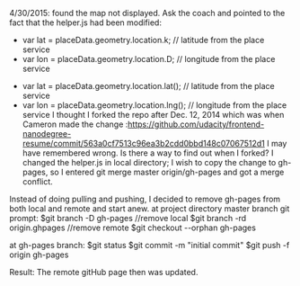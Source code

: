 4/30/2015: found the map not displayed. Ask the coach and pointed to the fact that the helper.js had been modified:
-    var lat = placeData.geometry.location.k;  // latitude from the place service
-    var lon = placeData.geometry.location.D;  // longitude from the place service
+    var lat = placeData.geometry.location.lat();  // latitude from the place service
+    var lon = placeData.geometry.location.lng();  // longitude from the place service
I thought I forked the repo after Dec. 12, 2014 which was when Cameron made the change :https://github.com/udacity/frontend-nanodegree-resume/commit/563a0cf7513c96ea3b2cdd0bbd148c07067512d1
I may have remembered wrong. Is there a way to find out when I forked?
I changed the helper.js in local directory; I wish to copy the change to gh-pages, so I entered
git merge master origin/gh-pages
and got a merge conflict.

Instead of doing pulling and pushing, I decided to remove gh-pages from both local and remote and start anew.
at project directory master branch git prompt:
$git branch -D gh-pages //remove local
$git branch -rd origin.ghpages //remove remote
$git checkout --orphan gh-pages

at gh-pages branch:
$git status
$git commit -m "initial commit"
$git push -f origin gh-pages

Result: The remote gitHub page then was updated.



